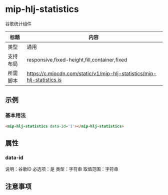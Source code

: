 # mip-hlj-statistics

谷歌统计组件

标题|内容
----|----
类型|通用
支持布局|responsive,fixed-height,fill,container,fixed
所需脚本|https://c.mipcdn.com/static/v1/mip-hlj-statistics/mip-hlj-statistics.js

## 示例

### 基本用法
```html
<mip-hlj-statistics data-id='1'></mip-hlj-statistics>
```

## 属性

### data-id

说明：谷歌ID
必选项：是
类型：字符串
取值范围：字符串

## 注意事项

